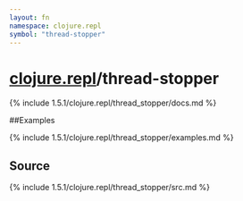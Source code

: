 ```yaml
---
layout: fn
namespace: clojure.repl
symbol: "thread-stopper"
---
```


# [clojure.repl](../)/thread-stopper

{% include 1.5.1/clojure.repl/thread_stopper/docs.md %}

##Examples

{% include 1.5.1/clojure.repl/thread_stopper/examples.md %}
## Source
{% include 1.5.1/clojure.repl/thread_stopper/src.md %}

